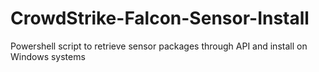 # CrowdStrike-Falcon-Sensor-Install
Powershell script to retrieve sensor packages through API and install on Windows systems
